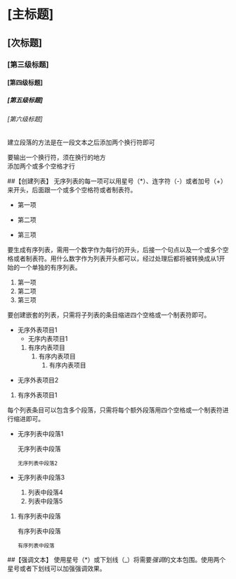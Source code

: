 # [主标题]
## [次标题]
### [第三级标题]
#### [第四级标题]
##### [第五级标题]
###### [第六级标题]

建立段落的方法是在一段文本之后添加两个换行符即可

要输出一个换行符，须在换行的地方  
添加两个或多个空格才行

##【创建列表】
无序列表的每一项可以用星号（*）、连字符（-）或者加号（+）来开头，后面跟一个或多个空格符或者制表符。

* 第一项
- 第二项
+ 第三项

要生成有序列表，需用一个数字作为每行的开头，后接一个句点以及一个或多个空格或者制表符。用什么数字作为列表开头都可以，经过处理后都将被转换成从1开始的一个单独的有序列表。

1. 第一项
1. 第二项
2. 第三项

要创建嵌套的列表，只需将子列表的条目缩进四个空格或一个制表符即可。

* 无序外表项目1
    * 无序内表项目1
    1. 有序内表项目
        1. 有序内表项目
            1. 有序内表项目
+ 无序外表项目2
1. 有序外表项目1

每个列表条目可以包含多个段落，只需将每个额外段落用四个空格或一个制表符进行缩进即可。
*   无序列表中段落1

    无序列表中段落
    
        无序列表中段落2
*   无序列表中段落3
    1.  列表中段落4
    1.  列表中段落5
1.  有序列表中段落

    有序列表中段落
    
        有序列表中段落
        
##【强调文本】
使用星号（\*）或下划线（_）将需要*强调*的文本包围。使用两个星号或者下划线可以加强强调效果。


